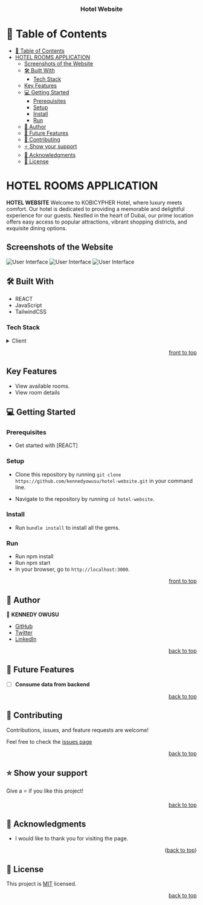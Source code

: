<a name="readme-top"></a>

<div align="center">
  <h3><b>Hotel Website</b></h3>
</div>
<!-- TABLE OF CONTENTS -->

# 📗 Table of Contents

- [📗 Table of Contents](#-table-of-contents)
- [HOTEL ROOMS APPLICATION ](#hotel-rooms-application-)
  - [Screenshots of the Website](#screenshots-of-the-website)
  - [🛠 Built With ](#-built-with-)
    - [Tech Stack ](#tech-stack-)
  - [Key Features ](#key-features-)
  - [💻 Getting Started ](#-getting-started-)
    - [Prerequisites](#prerequisites)
    - [Setup](#setup)
    - [Install](#install)
    - [Run](#run)
  - [👥 Author ](#-author-)
  - [🔭 Future Features ](#-future-features-)
  - [🤝 Contributing ](#-contributing-)
  - [⭐️ Show your support ](#️-show-your-support-)
  - [🙏 Acknowledgments ](#-acknowledgments-)
  - [📝 License ](#-license-)

<!-- PROJECT DESCRIPTION -->

# HOTEL ROOMS APPLICATION <a name="about-project"></a>

**HOTEL WEBSITE** Welcome to KOBICYPHER Hotel, where luxury meets comfort. Our hotel is dedicated to providing a memorable and delightful experience for our guests. Nestled in the heart of Dubai, our prime location offers easy access to popular attractions, vibrant shopping districts, and exquisite dining options.

## Screenshots of the Website

![User Interface](./src//assets/screenshot/1.png)
![User Interface](./src//assets/screenshot/2.png)
![User Interface](./src//assets/screenshot/3.png)


## 🛠 Built With <a name="built-with">

  <ul>
      <li>REACT </li>
      <li>JavaScript</li>
      <li>TailwindCSS</li>
  </ul>
</a>

### Tech Stack <a name="tech-stack"></a>

<details>
  <summary>Client</summary>
    <li><a href="https://github.com/kennedyowusu/hotel-website.git">FRONTEND</a><li>
</details>

<p align="right"><a href="#readme-top">front to top</a></p>

## Key Features <a name="key-features"></a>

- View available rooms.
- View room details
<!-- GETTING STARTED -->

## 💻 Getting Started <a name="getting-started"></a>

### Prerequisites

- Get started with [REACT]

### Setup

- Clone this repository by running `git clone https://github.com/kennedyowusu/hotel-website.git` in your command line.

- Navigate to the repository by running `cd hotel-website`.

### Install

- Run `bundle install` to install all the gems.

### Run

- Run npm install
- Run npm start
- In your browser, go to `http://localhost:3000`.

<p align="right"><a href="#readme-top">front to top</a></p>

## 👥 Author <a name="authors"></a>

👤 **KENNEDY OWUSU**

- [GitHub](https://github.com/kennedyowusu)
- [Twitter](https://twitter.com/_iamkobby)
- [LinkedIn](www.linkedin.com/in/kennedy-owusu)

<p align="right"><a href="#readme-top">back to top</a></p>

<!-- FUTURE FEATURES -->

## 🔭 Future Features <a name="future-features"></a>

- [ ] **Consume data from backend**

<p align="right"><a href="#readme-top">back to top</a></p>

<!-- CONTRIBUTING -->

## 🤝 Contributing <a name="contributing"></a>

Contributions, issues, and feature requests are welcome!

Feel free to check the [issues page](https://github.com/kennedyowusu/hotel-website.git/issues)

<p align="right"><a href="#readme-top">back to top</a></p>

<!-- SUPPORT -->

## ⭐️ Show your support <a name="support"></a>

Give a ⭐️ if you like this project!

<p align="right"><a href="#readme-top">back to top</a></p>

## 🙏 Acknowledgments <a name="acknowledgements"></a>

- I would like to thank you for visiting the page.

<p align="right">(<a href="#readme-top">back to top</a>)</p>
<!-- LICENSE -->

## 📝 License <a name="license"></a>

This project is [MIT](./LICENSE) licensed.

<p align="right"><a href="#readme-top">back to top</a></p>
